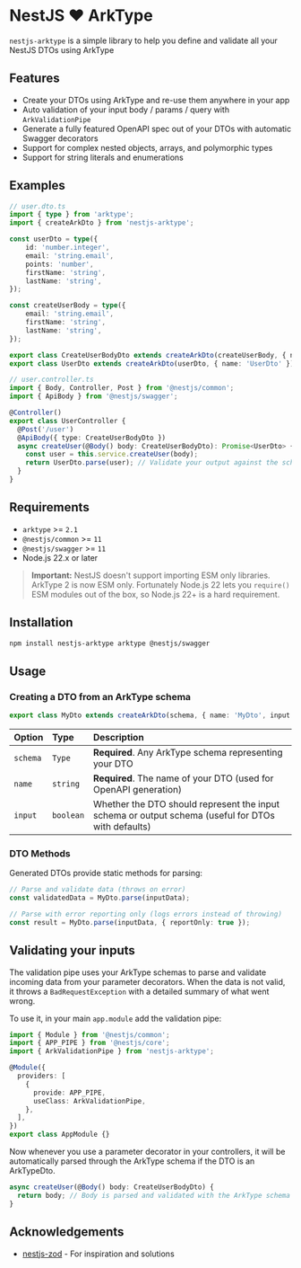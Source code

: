 # NestJS ❤ ArkType

`nestjs-arktype` is a simple library to help you define and validate all your NestJS DTOs using ArkType

## Features

- Create your DTOs using ArkType and re-use them anywhere in your app
- Auto validation of your input body / params / query with `ArkValidationPipe`
- Generate a fully featured OpenAPI spec out of your DTOs with automatic Swagger decorators
- Support for complex nested objects, arrays, and polymorphic types
- Support for string literals and enumerations

## Examples

```typescript
// user.dto.ts
import { type } from 'arktype';
import { createArkDto } from 'nestjs-arktype';

const userDto = type({
    id: 'number.integer',
    email: 'string.email',
    points: 'number',
    firstName: 'string',
    lastName: 'string',
});

const createUserBody = type({
    email: 'string.email',
    firstName: 'string',
    lastName: 'string',
});

export class CreateUserBodyDto extends createArkDto(createUserBody, { name: 'CreateUserBodyDto', input: true }) {}
export class UserDto extends createArkDto(userDto, { name: 'UserDto' }) {}

// user.controller.ts
import { Body, Controller, Post } from '@nestjs/common';
import { ApiBody } from '@nestjs/swagger';

@Controller()
export class UserController {
  @Post('/user')
  @ApiBody({ type: CreateUserBodyDto })
  async createUser(@Body() body: CreateUserBodyDto): Promise<UserDto> {
    const user = this.service.createUser(body);
    return UserDto.parse(user); // Validate your output against the schema if you need to
  }
}
```

## Requirements

- `arktype` >= `2.1`
- `@nestjs/common` >= `11`
- `@nestjs/swagger` >= `11`
- Node.js 22.x or later

> **Important:** NestJS doesn't support importing ESM only libraries. ArkType 2 is now ESM only.
> Fortunately Node.js 22 lets you `require()` ESM modules out of the box, so Node.js 22+ is a hard requirement.

## Installation

```bash
npm install nestjs-arktype arktype @nestjs/swagger
```

## Usage

### Creating a DTO from an ArkType schema

```typescript
export class MyDto extends createArkDto(schema, { name: 'MyDto', input: true })
```

| Option | Type | Description |
| :-------- | :------- | :------------------------- |
| `schema` | `Type` | **Required**. Any ArkType schema representing your DTO |
| `name` | `string` | **Required**. The name of your DTO (used for OpenAPI generation) |
| `input` | `boolean` | Whether the DTO should represent the input schema or output schema (useful for DTOs with defaults) |

### DTO Methods

Generated DTOs provide static methods for parsing:

```typescript
// Parse and validate data (throws on error)
const validatedData = MyDto.parse(inputData);

// Parse with error reporting only (logs errors instead of throwing)
const result = MyDto.parse(inputData, { reportOnly: true });
```

## Validating your inputs

The validation pipe uses your ArkType schemas to parse and validate incoming data
from your parameter decorators. When the data is not valid, it throws a
`BadRequestException` with a detailed summary of what went wrong.

To use it, in your main `app.module` add the validation pipe:

```typescript
import { Module } from '@nestjs/common';
import { APP_PIPE } from '@nestjs/core';
import { ArkValidationPipe } from 'nestjs-arktype';

@Module({
  providers: [
    {
      provide: APP_PIPE,
      useClass: ArkValidationPipe,
    },
  ],
})
export class AppModule {}
```

Now whenever you use a parameter decorator in your controllers, it will be
automatically parsed through the ArkType schema if the DTO is an ArkTypeDto.

```typescript
async createUser(@Body() body: CreateUserBodyDto) {
  return body; // Body is parsed and validated with the ArkType schema 
}
```

## Acknowledgements

 - [nestjs-zod](https://github.com/BenLorantfy/nestjs-zod) - For inspiration and solutions
